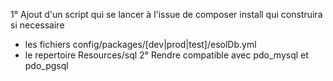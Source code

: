 1° Ajout d'un script qui se lancer à l'issue de composer install qui construira si necessaire 
- les fichiers config/packages/[dev|prod|test]/esolDb.yml 
- le repertoire Resources/sql
2° Rendre compatible avec pdo_mysql et pdo_pgsql
